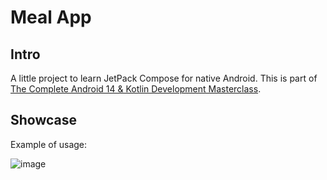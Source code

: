 # Meal App

## Intro

A little project to learn JetPack Compose for native Android. This is part of [The Complete Android 14 & Kotlin Development Masterclass](https://www.udemy.com/course/android-kotlin-developer/learn/).

## Showcase

Example of usage:

![image](./assets/showcase.gif)
